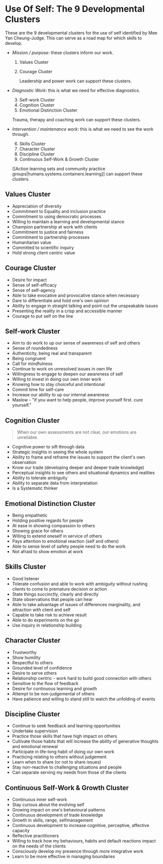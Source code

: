
# Use Of Self: The 9 Developmental Clusters

These are the 9 developmental clusters for the use of self identified by Mee Yan Cheung-Judge. This can serve as a road map for which skills to develop.

- _Mission / purpose_: these clusters inform our work.
  1. Values Cluster
  2. Courage Cluster

     Leadership and power work can support these clusters.
- _Diagnostic Work_: this is what we need for effective diagnostics.
  
  3. Self-work Cluster
  4. Cognition Cluster
  5. Emotional Distinction Cluster

  Trauma, therapy and coaching work can support these clusters.
- _Intervention / maintenance work_: this is what we need to see the work through.
  
  6. Skills Cluster
  7. Character Cluster
  8. Discipline Cluster
  9. Continuous Self-Work & Growth Cluster
  
  [[Action learning sets and community practice groups|humans.systems.containers.learning]] can support these clusters.

## Values Cluster

- Appreciation of diversity
- Commitment to Equality and inclusion practice
- Commitment to using democratic processes
- Willing to maintain a learning and developmental stance
- Champion partnership at work with clients
- Commitment to justice and fairness
- Commitment to partnership processes
- Humanitarian value
- Committed to scientific inquiry
- Hold strong client centric value

## Courage Cluster

- Desire for impact
- Sense of self-efficacy
- Sense of self-agency
- Able to take evocative and provocative stance when necessary
- Dare to differentiate and hold one's own opinion
- Ability to engage in straight talking and point out the unspeakable issues
- Presenting the reality in a crisp and accessible manner
- Courage to put self on the line

## Self-work Cluster

- Aim to do work to up our sense of awareness of self and others
- Sense of roundedness
- Authenticity, being real and transparent
- Being congruent
- Call for mindfulness
- Continue to work on unresolved issues in own life
- Willingness to engage to deepen our awareness of self
- Willing to invest in doing our own inner work
- Knowing how to stay choiceful and intentional
- Commit time for self-care
- Increase our ability to up our internal awareness
- Maslow - "if you want to help people, improve yourself first. cure yourself."

## Cognition Cluster

> When our own assessments are not clear, our emotions are unreliable.

- Cognitive power to sift through data
- Strategic insights in seeing the whole system
- Ability to frame and reframe the issues to support the client's own observation
- Know our trade (developing deeper and deeper trade knowledge)
- Perceptual insights to see others and situational dynamics and realities
- Ability to tolerate ambiguity
- Ability to separate data from interpretation
- Is a Systematic thinker

## Emotional Distinction Cluster

- Being empathetic
- Holding positive regards for people
- At ease in showing compassion to others
- Showing grace for others
- Willing to extend oneself in service of others
- Pays attention to emotional reaction (self and others)
- Able to sense level of safety people need to do the work
- Not afraid to show emotion at work

## Skills Cluster

- Good listener
- Tolerate confusion and able to work with ambiguity without rushing clients to come to premature decision or action
- State things succinctly, clearly and directly
- State observations that people can hear
- Able to take advantage of issues of differences marginality, and attraction with client and self
- Capable to take risk to achieve result
- Able to do experiments on the go
- Use inquiry in relationship building

## Character Cluster

- Trustworthy
- Show humility
- Respectful to others
- Grounded level of confidence
- Desire to serve others
- Relationship centric - work hard to build good connection with others
- Sensitive to the flow of feedback
- Desire for continuous learning and growth
- Attempt to be non-judgemental of others
- Have patience and willing to stand still to watch the unfolding of events

## Discipline Cluster

- Continue to seek feedback and learning opportunities
- Undertake supervision
- Practice those skills that have high impact on others
- Cultivate those habits that will increase the ability of generative thoughts and emotional renewal
- Participate in life-long habit of doing our own work
- Practicing relating to others without judgement
- Learn when to share (or not to share issues)
- Stay non-reactive to challenging situations and people
- Can separate serving my needs from those of the clients

## Continuous Self-Work & Growth Cluster

- Continuous inner self-work
- Stay curious about the evolving self
- Growing impact on one's behavioural patterns
- Continuous development of trade knowledge
- Growth in skills, range, selfmanagement
- Continuous development to increase cognitive, perceptive, affective capacity
- Reflective practitioners
- Willing to track how my behaviours, habits and default reactions impact on the needs of the clients
- Consciously develop my presence through more integrative work
- Learn to be more effective in managing boundaries
